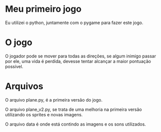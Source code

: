 # Meu primeiro jogo

Eu utilizei o python, juntamente com o pygame para fazer este jogo.

# O jogo

O jogador pode se mover para todas as direções, se algum inimigo passar por ele, uma vida é perdida, devesse tentar alcançar a maior pontuação possível.


# Arquivos

O arquivo plane.py, é a primeira versão do jogo.

O arquivo plane_v2.py, se trata de uma melhoria na primeira versão utilizando os sprites e novas imagens.

O arquivo data é onde está contindo as imagens e os sons utilizados.
